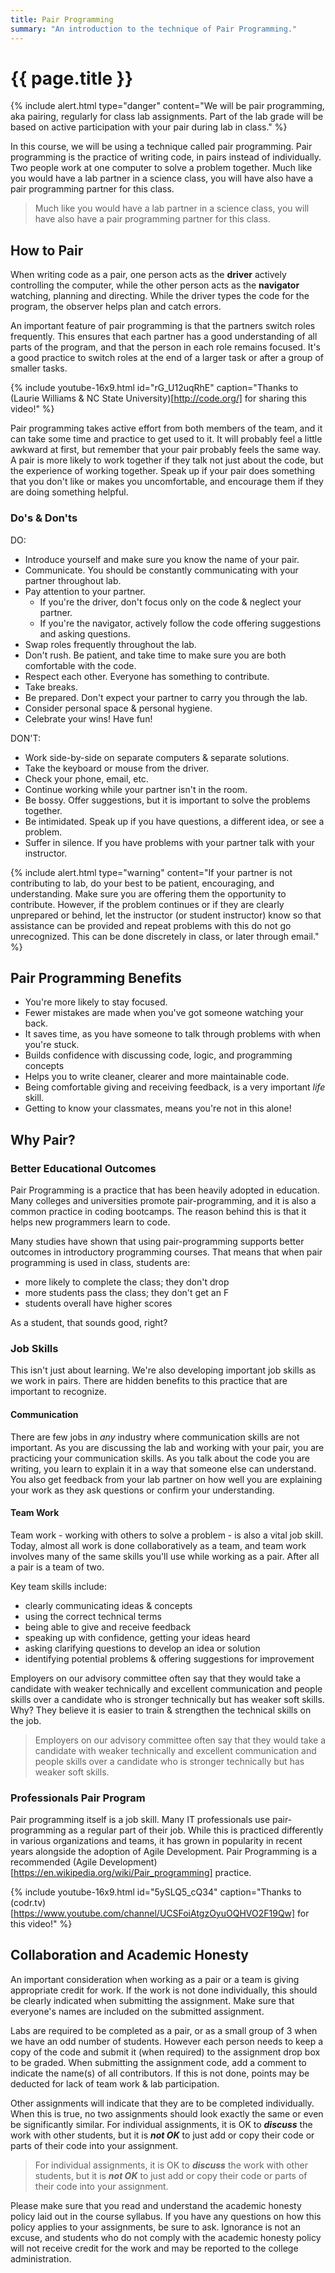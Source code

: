 ```yaml
---
title: Pair Programming
summary: "An introduction to the technique of Pair Programming."
---
```


# {{ page.title }}

{% include alert.html type="danger"
    content="We will be pair programming, aka pairing, regularly for class lab assignments. Part of the lab grade will be based on active participation with your pair during lab in class."
%}

In this course, we will be using a technique called pair programming. Pair programming is the practice of writing code, in pairs instead of individually. Two people work at one computer to solve a problem together. Much like you would have a lab partner in a science class, you will have also have a pair programming partner for this class.   

>Much like you would have a lab partner in a science class, you will have also have a pair programming partner for this class.


## How to Pair
When writing code as a pair, one person acts as the __driver__ actively controlling the computer, while the other person acts as the __navigator__ watching, planning and directing. While the driver types the code for the program, the observer helps plan and catch errors.

An important feature of pair programming is that the partners switch roles frequently. This ensures that each partner has a good understanding of all parts of the program, and that the person in each role remains focused. It's a good practice to switch roles at the end of a larger task or after a group of smaller tasks.  

{% include youtube-16x9.html id="rG_U12uqRhE" caption="Thanks to (Laurie Williams & NC State University)[http://code.org/] for sharing this video!" %}

Pair programming takes active effort from both members of the team, and it can take some time and practice to get used to it. It will probably feel a little awkward at first, but remember that your pair probably feels the same way. A pair is more likely to work together if they talk not just about the code, but the experience of working together. Speak up if your pair does something that you don't like or makes you uncomfortable, and encourage them if they are doing something helpful.

### Do's & Don'ts

DO:

- Introduce yourself and make sure you know the name of your pair.
- Communicate. You should be constantly communicating with your partner throughout lab.
- Pay attention to your partner.
  - If you're the driver, don't focus only on the code & neglect your partner.  
  - If you're the navigator, actively follow the code offering suggestions and asking questions.
- Swap roles frequently throughout the lab.  
- Don't rush.  Be patient, and take time to make sure you are both comfortable with the code.
- Respect each other. Everyone has something to contribute.
- Take breaks.
- Be prepared.  Don't expect your partner to carry you through the lab.
- Consider personal space & personal hygiene.
- Celebrate your wins! Have fun!

DON'T:

- Work side-by-side on separate computers & separate solutions.
- Take the keyboard or mouse from the driver.
- Check your phone, email, etc.
- Continue working while your partner isn't in the room.
- Be bossy. Offer suggestions, but it is important to solve the problems together.
- Be intimidated. Speak up if you have questions, a different idea, or see a problem.
- Suffer in silence. If you have problems with your partner talk with your instructor.

{% include alert.html type="warning"
    content="If your partner is not contributing to lab, do your best to be patient, encouraging, and understanding. Make sure you are offering them the opportunity to contribute. However, if the problem continues or if they are clearly unprepared or behind, let the instructor (or student instructor) know so that assistance can be provided and repeat problems with this do not go unrecognized. This can be done discretely in class, or later through email."
%}


## Pair Programming Benefits

- You're more likely to stay focused.
- Fewer mistakes are made when you've got someone watching your back.
- It saves time, as you have someone to talk through problems with when you're stuck.
- Builds confidence with discussing code, logic, and programming concepts
- Helps you to write cleaner, clearer and more maintainable code.
- Being comfortable giving and receiving feedback, is a very important *life* skill.
- Getting to know your classmates, means you're not in this alone!

## Why Pair?

### Better Educational Outcomes
Pair Programming is a practice that has been heavily adopted in education. Many colleges and universities promote pair-programming, and it is also a common practice in coding bootcamps. The reason behind this is that it helps new programmers learn to code.

Many studies have shown that using pair-programming supports better outcomes in introductory programming courses. That means that when pair programming is used in class, students are:
 - more likely to complete the class; they don't drop
 - more students pass the class; they don't get an F
 - students overall have higher scores

As a student, that sounds good, right?

### Job Skills
This isn't just about learning.  We're also developing important job skills as we work in pairs. There are hidden benefits to this practice that are important to recognize.

#### Communication
There are few jobs in *any* industry where communication skills are not important. As you are discussing the lab and working with your pair, you are practicing your communication skills. As you talk about the code you are writing, you learn to explain it in a way that someone else can understand. You also get feedback from your lab partner on how well you are explaining your work as they ask questions or confirm your understanding.

#### Team Work
Team work - working with others to solve a problem - is also a vital job skill. Today, almost all work is done collaboratively as a team, and team work involves many of the same skills you'll use while working as a pair. After all a pair is a team of two.

Key team skills include:

- clearly communicating ideas & concepts
- using the correct technical terms
- being able to give and receive feedback
- speaking up with confidence, getting your ideas heard
- asking clarifying questions to develop an idea or solution
- identifying potential problems & offering suggestions for improvement

Employers on our advisory committee often say that they would take a candidate with weaker technically and excellent communication and people skills over a candidate who is stronger technically but has weaker soft skills.  Why?  They believe it is easier to train & strengthen the technical skills on the job.

>Employers on our advisory committee often say that they would take a candidate with weaker technically and excellent communication and people skills over a candidate who is stronger technically but has weaker soft skills.


### Professionals Pair Program
Pair programming itself is a job skill. Many IT professionals use pair-programming as a regular part of their job. While this is practiced differently in various organizations and teams, it has grown in popularity in recent years alongside the adoption of Agile Development.  Pair Programming is a recommended (Agile Development)[https://en.wikipedia.org/wiki/Pair_programming] practice.

{% include youtube-16x9.html id="5ySLQ5_cQ34" caption="Thanks to (codr.tv)[https://www.youtube.com/channel/UCSFoiAtgzOyuOQHVO2F19Qw] for this video!" %}



## Collaboration and Academic Honesty
An important consideration when working as a pair or a team is giving appropriate credit for work. If the work is not done individually, this should be clearly indicated when submitting the assignment. Make sure that everyone's names are included on the submitted assignment.

Labs are required to be completed as a pair, or as a small group of 3 when we have an odd number of students. However each person needs to keep a copy of the code and submit it (when required) to the assignment drop box to be graded. When submitting the assignment code, add a comment to indicate the name(s) of all contributors. If this is not done, points may be deducted for lack of team work & lab participation.

Other assignments will indicate that they are to be completed individually. When this is true, no two assignments should look exactly the same or even be significantly similar. For individual assignments, it is OK to __*discuss*__ the work with other students, but it is __*not OK*__ to just add or copy their code or parts of their code into your assignment.

> For individual assignments, it is OK to __*discuss*__ the work with other students, but it is __*not OK*__ to just add or copy their code or parts of their code into your assignment.

Please make sure that you read and understand the academic honesty policy laid out in the course syllabus. If you have any questions on how this policy applies to your assignments, be sure to ask. Ignorance is not an excuse, and students who do not comply with the academic honesty policy will not receive credit for the work and may be reported to the college administration.
